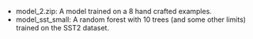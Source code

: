 -   model_2.zip: A model trained on a 8 hand crafted examples.
-   model_sst_small: A random forest with 10 trees (and some other limits)
    trained on the SST2 dataset.
